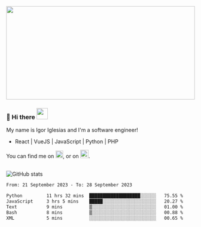 <img src="https://c.tenor.com/KjVxfRrrncUAAAAd/matrix.gif" width="100%" height="250px">

### 🔭 Hi there <img src="https://raw.githubusercontent.com/MartinHeinz/MartinHeinz/master/wave.gif" width="30px">


My name is Igor Iglesias and I'm a software engineer!
<br>

<ul>
  <li> React | VueJS | JavaScript | Python | PHP </li>
</ul>
You can find me on <a href="https://twitter.com/IgorIglesias5"><img src="https://i.imgur.com/JLLlB5S.png" width="20px"></a>, or on <a href="https://www.linkedin.com/in/igor-iglesias-62478428/"><img src="https://i.imgur.com/PXyIkWx.png" width="22px"></a>.

<br>
<br>

![GitHub stats](https://github-readme-stats.vercel.app/api?username=igoiglesias&show_icons=true&count_private=true&theme=chartreuse-dark&hide_title=true)

<!--START_SECTION:waka-->

```txt
From: 21 September 2023 - To: 28 September 2023

Python         11 hrs 32 mins  ███████████████████░░░░░░   75.55 %
JavaScript     3 hrs 5 mins    █████░░░░░░░░░░░░░░░░░░░░   20.27 %
Text           9 mins          ▒░░░░░░░░░░░░░░░░░░░░░░░░   01.00 %
Bash           8 mins          ▒░░░░░░░░░░░░░░░░░░░░░░░░   00.88 %
XML            5 mins          ░░░░░░░░░░░░░░░░░░░░░░░░░   00.65 %
```

<!--END_SECTION:waka-->
